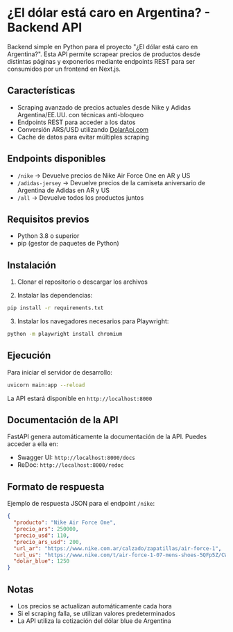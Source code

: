 # ¿El dólar está caro en Argentina? - Backend API

Backend simple en Python para el proyecto "¿El dólar está caro en Argentina?". Esta API permite scrapear precios de productos desde distintas páginas y exponerlos mediante endpoints REST para ser consumidos por un frontend en Next.js.

## Características

- Scraping avanzado de precios actuales desde Nike y Adidas Argentina/EE.UU. con técnicas anti-bloqueo
- Endpoints REST para acceder a los datos
- Conversión ARS/USD utilizando [DolarApi.com](https://dolarapi.com/)
- Cache de datos para evitar múltiples scraping

## Endpoints disponibles

- `/nike` → Devuelve precios de Nike Air Force One en AR y US
- `/adidas-jersey` → Devuelve precios de la camiseta aniversario de Argentina de Adidas en AR y US
- `/all` → Devuelve todos los productos juntos

## Requisitos previos

- Python 3.8 o superior
- pip (gestor de paquetes de Python)

## Instalación

1. Clonar el repositorio o descargar los archivos

2. Instalar las dependencias:

```bash
pip install -r requirements.txt
```

3. Instalar los navegadores necesarios para Playwright:

```bash
python -m playwright install chromium
```

## Ejecución

Para iniciar el servidor de desarrollo:

```bash
uvicorn main:app --reload
```

La API estará disponible en `http://localhost:8000`

## Documentación de la API

FastAPI genera automáticamente la documentación de la API. Puedes acceder a ella en:

- Swagger UI: `http://localhost:8000/docs`
- ReDoc: `http://localhost:8000/redoc`

## Formato de respuesta

Ejemplo de respuesta JSON para el endpoint `/nike`:

```json
{
  "producto": "Nike Air Force One",
  "precio_ars": 250000,
  "precio_usd": 110,
  "precio_ars_usd": 200,
  "url_ar": "https://www.nike.com.ar/calzado/zapatillas/air-force-1",
  "url_us": "https://www.nike.com/t/air-force-1-07-mens-shoes-5QFp5Z/CW2288-111",
  "dolar_blue": 1250
}
```

## Notas

- Los precios se actualizan automáticamente cada hora
- Si el scraping falla, se utilizan valores predeterminados
- La API utiliza la cotización del dólar blue de Argentina

